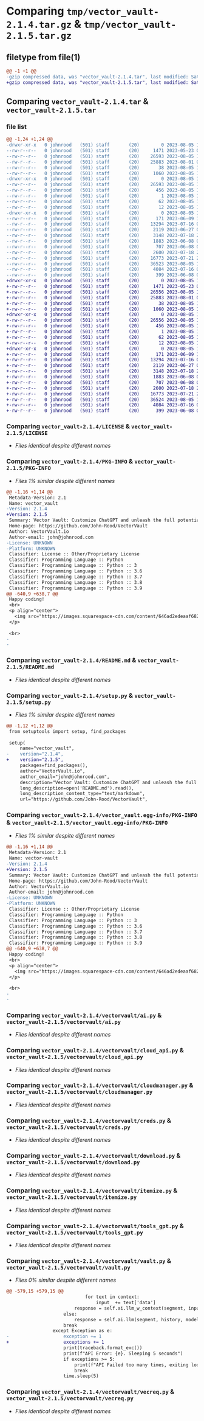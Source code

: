 # Comparing `tmp/vector_vault-2.1.4.tar.gz` & `tmp/vector_vault-2.1.5.tar.gz`

## filetype from file(1)

```diff
@@ -1 +1 @@
-gzip compressed data, was "vector_vault-2.1.4.tar", last modified: Sat Aug  5 16:44:22 2023, max compression
+gzip compressed data, was "vector_vault-2.1.5.tar", last modified: Sat Aug  5 19:07:22 2023, max compression
```

## Comparing `vector_vault-2.1.4.tar` & `vector_vault-2.1.5.tar`

### file list

```diff
@@ -1,24 +1,24 @@
-drwxr-xr-x   0 johnrood   (501) staff       (20)        0 2023-08-05 16:44:22.117418 vector_vault-2.1.4/
--rw-r--r--   0 johnrood   (501) staff       (20)     1471 2023-05-23 07:06:02.000000 vector_vault-2.1.4/LICENSE
--rw-r--r--   0 johnrood   (501) staff       (20)    26593 2023-08-05 16:44:22.117287 vector_vault-2.1.4/PKG-INFO
--rw-r--r--   0 johnrood   (501) staff       (20)    25883 2023-08-01 07:40:15.000000 vector_vault-2.1.4/README.md
--rw-r--r--   0 johnrood   (501) staff       (20)       38 2023-08-05 16:44:22.117457 vector_vault-2.1.4/setup.cfg
--rw-r--r--   0 johnrood   (501) staff       (20)     1060 2023-08-05 16:44:08.000000 vector_vault-2.1.4/setup.py
-drwxr-xr-x   0 johnrood   (501) staff       (20)        0 2023-08-05 16:44:22.113283 vector_vault-2.1.4/vector_vault.egg-info/
--rw-r--r--   0 johnrood   (501) staff       (20)    26593 2023-08-05 16:44:22.000000 vector_vault-2.1.4/vector_vault.egg-info/PKG-INFO
--rw-r--r--   0 johnrood   (501) staff       (20)      456 2023-08-05 16:44:22.000000 vector_vault-2.1.4/vector_vault.egg-info/SOURCES.txt
--rw-r--r--   0 johnrood   (501) staff       (20)        1 2023-08-05 16:44:22.000000 vector_vault-2.1.4/vector_vault.egg-info/dependency_links.txt
--rw-r--r--   0 johnrood   (501) staff       (20)       62 2023-08-05 16:44:22.000000 vector_vault-2.1.4/vector_vault.egg-info/requires.txt
--rw-r--r--   0 johnrood   (501) staff       (20)       12 2023-08-05 16:44:22.000000 vector_vault-2.1.4/vector_vault.egg-info/top_level.txt
-drwxr-xr-x   0 johnrood   (501) staff       (20)        0 2023-08-05 16:44:22.116923 vector_vault-2.1.4/vectorvault/
--rw-r--r--   0 johnrood   (501) staff       (20)      171 2023-06-09 19:04:41.000000 vector_vault-2.1.4/vectorvault/__init__.py
--rw-r--r--   0 johnrood   (501) staff       (20)    13294 2023-07-16 01:36:29.000000 vector_vault-2.1.4/vectorvault/ai.py
--rw-r--r--   0 johnrood   (501) staff       (20)     2119 2023-06-27 02:14:51.000000 vector_vault-2.1.4/vectorvault/cloud_api.py
--rw-r--r--   0 johnrood   (501) staff       (20)     3148 2023-07-18 22:45:16.000000 vector_vault-2.1.4/vectorvault/cloudmanager.py
--rw-r--r--   0 johnrood   (501) staff       (20)     1883 2023-06-08 04:35:26.000000 vector_vault-2.1.4/vectorvault/creds.py
--rw-r--r--   0 johnrood   (501) staff       (20)      707 2023-06-08 04:35:41.000000 vector_vault-2.1.4/vectorvault/download.py
--rw-r--r--   0 johnrood   (501) staff       (20)     2600 2023-07-18 22:45:26.000000 vector_vault-2.1.4/vectorvault/itemize.py
--rw-r--r--   0 johnrood   (501) staff       (20)    16773 2023-07-21 20:42:10.000000 vector_vault-2.1.4/vectorvault/tools_gpt.py
--rw-r--r--   0 johnrood   (501) staff       (20)    36523 2023-08-05 16:44:01.000000 vector_vault-2.1.4/vectorvault/vault.py
--rw-r--r--   0 johnrood   (501) staff       (20)     4084 2023-07-16 04:42:19.000000 vector_vault-2.1.4/vectorvault/vecreq.py
--rw-r--r--   0 johnrood   (501) staff       (20)      399 2023-06-08 04:36:04.000000 vector_vault-2.1.4/vectorvault/wrap.py
+drwxr-xr-x   0 johnrood   (501) staff       (20)        0 2023-08-05 19:07:22.942671 vector_vault-2.1.5/
+-rw-r--r--   0 johnrood   (501) staff       (20)     1471 2023-05-23 07:06:02.000000 vector_vault-2.1.5/LICENSE
+-rw-r--r--   0 johnrood   (501) staff       (20)    26556 2023-08-05 19:07:22.942482 vector_vault-2.1.5/PKG-INFO
+-rw-r--r--   0 johnrood   (501) staff       (20)    25883 2023-08-01 07:40:15.000000 vector_vault-2.1.5/README.md
+-rw-r--r--   0 johnrood   (501) staff       (20)       38 2023-08-05 19:07:22.942713 vector_vault-2.1.5/setup.cfg
+-rw-r--r--   0 johnrood   (501) staff       (20)     1060 2023-08-05 19:07:15.000000 vector_vault-2.1.5/setup.py
+drwxr-xr-x   0 johnrood   (501) staff       (20)        0 2023-08-05 19:07:22.938416 vector_vault-2.1.5/vector_vault.egg-info/
+-rw-r--r--   0 johnrood   (501) staff       (20)    26556 2023-08-05 19:07:22.000000 vector_vault-2.1.5/vector_vault.egg-info/PKG-INFO
+-rw-r--r--   0 johnrood   (501) staff       (20)      456 2023-08-05 19:07:22.000000 vector_vault-2.1.5/vector_vault.egg-info/SOURCES.txt
+-rw-r--r--   0 johnrood   (501) staff       (20)        1 2023-08-05 19:07:22.000000 vector_vault-2.1.5/vector_vault.egg-info/dependency_links.txt
+-rw-r--r--   0 johnrood   (501) staff       (20)       62 2023-08-05 19:07:22.000000 vector_vault-2.1.5/vector_vault.egg-info/requires.txt
+-rw-r--r--   0 johnrood   (501) staff       (20)       12 2023-08-05 19:07:22.000000 vector_vault-2.1.5/vector_vault.egg-info/top_level.txt
+drwxr-xr-x   0 johnrood   (501) staff       (20)        0 2023-08-05 19:07:22.942111 vector_vault-2.1.5/vectorvault/
+-rw-r--r--   0 johnrood   (501) staff       (20)      171 2023-06-09 19:04:41.000000 vector_vault-2.1.5/vectorvault/__init__.py
+-rw-r--r--   0 johnrood   (501) staff       (20)    13294 2023-07-16 01:36:29.000000 vector_vault-2.1.5/vectorvault/ai.py
+-rw-r--r--   0 johnrood   (501) staff       (20)     2119 2023-06-27 02:14:51.000000 vector_vault-2.1.5/vectorvault/cloud_api.py
+-rw-r--r--   0 johnrood   (501) staff       (20)     3148 2023-07-18 22:45:16.000000 vector_vault-2.1.5/vectorvault/cloudmanager.py
+-rw-r--r--   0 johnrood   (501) staff       (20)     1883 2023-06-08 04:35:26.000000 vector_vault-2.1.5/vectorvault/creds.py
+-rw-r--r--   0 johnrood   (501) staff       (20)      707 2023-06-08 04:35:41.000000 vector_vault-2.1.5/vectorvault/download.py
+-rw-r--r--   0 johnrood   (501) staff       (20)     2600 2023-07-18 22:45:26.000000 vector_vault-2.1.5/vectorvault/itemize.py
+-rw-r--r--   0 johnrood   (501) staff       (20)    16773 2023-07-21 20:42:10.000000 vector_vault-2.1.5/vectorvault/tools_gpt.py
+-rw-r--r--   0 johnrood   (501) staff       (20)    36524 2023-08-05 19:05:08.000000 vector_vault-2.1.5/vectorvault/vault.py
+-rw-r--r--   0 johnrood   (501) staff       (20)     4084 2023-07-16 04:42:19.000000 vector_vault-2.1.5/vectorvault/vecreq.py
+-rw-r--r--   0 johnrood   (501) staff       (20)      399 2023-06-08 04:36:04.000000 vector_vault-2.1.5/vectorvault/wrap.py
```

### Comparing `vector_vault-2.1.4/LICENSE` & `vector_vault-2.1.5/LICENSE`

 * *Files identical despite different names*

### Comparing `vector_vault-2.1.4/PKG-INFO` & `vector_vault-2.1.5/PKG-INFO`

 * *Files 1% similar despite different names*

```diff
@@ -1,16 +1,14 @@
 Metadata-Version: 2.1
 Name: vector_vault
-Version: 2.1.4
+Version: 2.1.5
 Summary: Vector Vault: Customize ChatGPT and unleash the full potential of generative AI with Vector Vault
 Home-page: https://github.com/John-Rood/VectorVault
 Author: VectorVault.io
 Author-email: john@johnrood.com
-License: UNKNOWN
-Platform: UNKNOWN
 Classifier: License :: Other/Proprietary License
 Classifier: Programming Language :: Python
 Classifier: Programming Language :: Python :: 3
 Classifier: Programming Language :: Python :: 3.6
 Classifier: Programming Language :: Python :: 3.7
 Classifier: Programming Language :: Python :: 3.8
 Classifier: Programming Language :: Python :: 3.9
@@ -640,9 +638,7 @@
 Happy coding!
 <br>
 <p align="center">
   <img src="https://images.squarespace-cdn.com/content/646ad2edeaaf682a9bbc36da/7d1a596b-7560-446b-aa69-1827819d198b/Looking+out+with+hope+vector+vault.png" width="60%" height="60%" />
 </p>
 
 <br>
-
-
```

### Comparing `vector_vault-2.1.4/README.md` & `vector_vault-2.1.5/README.md`

 * *Files identical despite different names*

### Comparing `vector_vault-2.1.4/setup.py` & `vector_vault-2.1.5/setup.py`

 * *Files 1% similar despite different names*

```diff
@@ -1,12 +1,12 @@
 from setuptools import setup, find_packages
 
 setup(
     name="vector_vault",
-    version="2.1.4",
+    version="2.1.5",
     packages=find_packages(),
     author="VectorVault.io",
     author_email="john@johnrood.com",
     description="Vector Vault: Customize ChatGPT and unleash the full potential of generative AI with Vector Vault",
     long_description=open('README.md').read(),
     long_description_content_type="text/markdown",
     url="https://github.com/John-Rood/VectorVault",
```

### Comparing `vector_vault-2.1.4/vector_vault.egg-info/PKG-INFO` & `vector_vault-2.1.5/vector_vault.egg-info/PKG-INFO`

 * *Files 1% similar despite different names*

```diff
@@ -1,16 +1,14 @@
 Metadata-Version: 2.1
 Name: vector-vault
-Version: 2.1.4
+Version: 2.1.5
 Summary: Vector Vault: Customize ChatGPT and unleash the full potential of generative AI with Vector Vault
 Home-page: https://github.com/John-Rood/VectorVault
 Author: VectorVault.io
 Author-email: john@johnrood.com
-License: UNKNOWN
-Platform: UNKNOWN
 Classifier: License :: Other/Proprietary License
 Classifier: Programming Language :: Python
 Classifier: Programming Language :: Python :: 3
 Classifier: Programming Language :: Python :: 3.6
 Classifier: Programming Language :: Python :: 3.7
 Classifier: Programming Language :: Python :: 3.8
 Classifier: Programming Language :: Python :: 3.9
@@ -640,9 +638,7 @@
 Happy coding!
 <br>
 <p align="center">
   <img src="https://images.squarespace-cdn.com/content/646ad2edeaaf682a9bbc36da/7d1a596b-7560-446b-aa69-1827819d198b/Looking+out+with+hope+vector+vault.png" width="60%" height="60%" />
 </p>
 
 <br>
-
-
```

### Comparing `vector_vault-2.1.4/vectorvault/ai.py` & `vector_vault-2.1.5/vectorvault/ai.py`

 * *Files identical despite different names*

### Comparing `vector_vault-2.1.4/vectorvault/cloud_api.py` & `vector_vault-2.1.5/vectorvault/cloud_api.py`

 * *Files identical despite different names*

### Comparing `vector_vault-2.1.4/vectorvault/cloudmanager.py` & `vector_vault-2.1.5/vectorvault/cloudmanager.py`

 * *Files identical despite different names*

### Comparing `vector_vault-2.1.4/vectorvault/creds.py` & `vector_vault-2.1.5/vectorvault/creds.py`

 * *Files identical despite different names*

### Comparing `vector_vault-2.1.4/vectorvault/download.py` & `vector_vault-2.1.5/vectorvault/download.py`

 * *Files identical despite different names*

### Comparing `vector_vault-2.1.4/vectorvault/itemize.py` & `vector_vault-2.1.5/vectorvault/itemize.py`

 * *Files identical despite different names*

### Comparing `vector_vault-2.1.4/vectorvault/tools_gpt.py` & `vector_vault-2.1.5/vectorvault/tools_gpt.py`

 * *Files identical despite different names*

### Comparing `vector_vault-2.1.4/vectorvault/vault.py` & `vector_vault-2.1.5/vectorvault/vault.py`

 * *Files 0% similar despite different names*

```diff
@@ -579,15 +579,15 @@
                             for text in context:
                                 input_ += text['data']
                         response = self.ai.llm_w_context(segment, input_, history, model=model, custom_prompt=custom_prompt)
                     else:
                         response = self.ai.llm(segment, history, model=model, custom_prompt=custom_prompt)
                     break
                 except Exception as e:
-                    exception += 1
+                    exceptions += 1
                     print(traceback.format_exc())
                     print(f"API Error: {e}. Sleeping 5 seconds")
                     if exceptions >= 5:
                         print(f"API Failed too many times, exiting loop: {e}.")
                         break
                     time.sleep(5)
```

### Comparing `vector_vault-2.1.4/vectorvault/vecreq.py` & `vector_vault-2.1.5/vectorvault/vecreq.py`

 * *Files identical despite different names*


